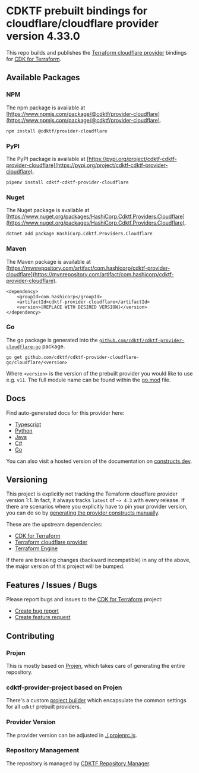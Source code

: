 # CDKTF prebuilt bindings for cloudflare/cloudflare provider version 4.33.0

This repo builds and publishes the [Terraform cloudflare provider](https://registry.terraform.io/providers/cloudflare/cloudflare/4.33.0/docs) bindings for [CDK for Terraform](https://cdk.tf).

## Available Packages

### NPM

The npm package is available at [https://www.npmjs.com/package/@cdktf/provider-cloudflare](https://www.npmjs.com/package/@cdktf/provider-cloudflare).

`npm install @cdktf/provider-cloudflare`

### PyPI

The PyPI package is available at [https://pypi.org/project/cdktf-cdktf-provider-cloudflare](https://pypi.org/project/cdktf-cdktf-provider-cloudflare).

`pipenv install cdktf-cdktf-provider-cloudflare`

### Nuget

The Nuget package is available at [https://www.nuget.org/packages/HashiCorp.Cdktf.Providers.Cloudflare](https://www.nuget.org/packages/HashiCorp.Cdktf.Providers.Cloudflare).

`dotnet add package HashiCorp.Cdktf.Providers.Cloudflare`

### Maven

The Maven package is available at [https://mvnrepository.com/artifact/com.hashicorp/cdktf-provider-cloudflare](https://mvnrepository.com/artifact/com.hashicorp/cdktf-provider-cloudflare).

```
<dependency>
    <groupId>com.hashicorp</groupId>
    <artifactId>cdktf-provider-cloudflare</artifactId>
    <version>[REPLACE WITH DESIRED VERSION]</version>
</dependency>
```

### Go

The go package is generated into the [`github.com/cdktf/cdktf-provider-cloudflare-go`](https://github.com/cdktf/cdktf-provider-cloudflare-go) package.

`go get github.com/cdktf/cdktf-provider-cloudflare-go/cloudflare/<version>`

Where `<version>` is the version of the prebuilt provider you would like to use e.g. `v11`. The full module name can be found
within the [go.mod](https://github.com/cdktf/cdktf-provider-cloudflare-go/blob/main/cloudflare/go.mod#L1) file.

## Docs

Find auto-generated docs for this provider here:

* [Typescript](./docs/API.typescript.md)
* [Python](./docs/API.python.md)
* [Java](./docs/API.java.md)
* [C#](./docs/API.csharp.md)
* [Go](./docs/API.go.md)

You can also visit a hosted version of the documentation on [constructs.dev](https://constructs.dev/packages/@cdktf/provider-cloudflare).

## Versioning

This project is explicitly not tracking the Terraform cloudflare provider version 1:1. In fact, it always tracks `latest` of `~> 4.3` with every release. If there are scenarios where you explicitly have to pin your provider version, you can do so by [generating the provider constructs manually](https://cdk.tf/imports).

These are the upstream dependencies:

* [CDK for Terraform](https://cdk.tf)
* [Terraform cloudflare provider](https://registry.terraform.io/providers/cloudflare/cloudflare/4.33.0)
* [Terraform Engine](https://terraform.io)

If there are breaking changes (backward incompatible) in any of the above, the major version of this project will be bumped.

## Features / Issues / Bugs

Please report bugs and issues to the [CDK for Terraform](https://cdk.tf) project:

* [Create bug report](https://cdk.tf/bug)
* [Create feature request](https://cdk.tf/feature)

## Contributing

### Projen

This is mostly based on [Projen](https://github.com/projen/projen), which takes care of generating the entire repository.

### cdktf-provider-project based on Projen

There's a custom [project builder](https://github.com/cdktf/cdktf-provider-project) which encapsulate the common settings for all `cdktf` prebuilt providers.

### Provider Version

The provider version can be adjusted in [./.projenrc.js](./.projenrc.js).

### Repository Management

The repository is managed by [CDKTF Repository Manager](https://github.com/cdktf/cdktf-repository-manager/).
